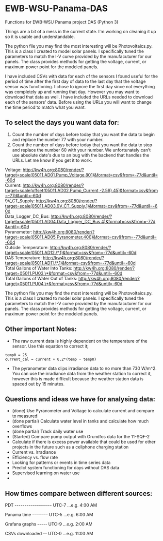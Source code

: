 # EWB-WSU-Panama-DAS
Functions for EWB-WSU Panama project DAS (Python 3)

Things are a bit of a mess in the current state. I'm working on cleaning it up so it is usable and understandable.

The python file you may find the most interesting will be Photovoltaics.py. This is a class I created to model solar panels. I specifically tuned the parameters to match the I-V curve provided by the manufacuturer for our panels. The class provides methods for getting the voltage, current, or maximum power point for the modeled panels.

I have included CSVs with data for each of the sensors I found useful for the period of time after the first day of data to the last day that the voltage sensor was functioning. I chose to ignore the first day since not everything was completely up and running that day. However you may want to download that data as well. I have included the URLs needed to download each of the sensors' data. Before using the URLs you will want to change the time period to match what you want. 

## To select the days you want data for:
1. Count the number of days before today that you want the data to begin and replace the number 77 with your number.
2. Count the number of days before today that you want the data to stop and replace the number 60 with your number.
We unfortunately can't use absolute date's due to an bug with the backend that handles the URLs. Let me know if you get it to work.

Voltage: http://kw4h.org:8080/render/?target=scale(05011.AD01.Pump_Voltage,801)&format=csv&from=-77d&until=-60d<br />
Current: http://kw4h.org:8080/render/?target=scale(offset(05011.AD02.Pump_Current,-2.59),45)&format=csv&from=-77d&until=-60d<br />
9V_CT_Supply: http://kw4h.org:8080/render/?target=scale(05011.AD03.9V_CT_Supply,1)&format=csv&from=-77d&until=-60d<br />
Data_Logger_DC_Bus: http://kw4h.org:8080/render/?target=scale(05011.AD04.Data_Logger_DC_Bus,4)&format=csv&from=-77d&until=-60d<br />
Pyranometer: http://kw4h.org:8080/render/?target=scale(05011.AD05.Pyranometer,400)&format=csv&from=-77d&until=-60d<br />
Outside Temperature: http://kw4h.org:8080/render/?target=scale(05011.AD12.\*,1)&format=csv&from=-77d&until=-60d<br />
DAS Temperature: http://kw4h.org:8080/render/?target=scale(05011.AD11.\*,1)&format=csv&from=-77d&until=-60d<br />
Total Gallons of Water Into Tanks: http://kw4h.org:8080/render/?target=05011.PU03.\*&format=csv&from=-77d&until=-60d<br />
Total Gallons of Water Out of Tanks: http://kw4h.org:8080/render/?target=05011.PU04.\*&format=csv&from=-77d&until=-60d<br />

The python file you may find the most interesting will be Photovoltaics.py. This is a class I created to model solar panels. I specifically tuned the parameters to match the I-V curve provided by the manufacuturer for our panels. The class provides methods for getting the voltage, current, or maximum power point for the modeled panels.

## Other important Notes:

* The raw current data is highly dependent on the temperature of the sensor. 
Use this equation to correct it;
```{python}
temp0 = 25
current_cal = current + 0.2*(temp - temp0)
```
* The pyranometer data clips irradiance data to no more than 730 W/m^2.
You can use the irradiance data from the weather station to correct it, however this is made difficult because the weather station data is spaced out by 15 minutes.

## Questions and ideas we have for analysing data:

* (done) Use Pyranometer and Voltage to calculate current and compare to measured
* (done partial) Calculate water level in tanks and calculate how much overflows
* (done partial) Track daily water use
* (Started) Compare pump output with Grundfos data for the 11-SQF-2
* Calculate if there is excess power available that could be used for other projects in the future such as a cellphone charging station
* Current vs. Irradiance
* Efficiency vs. flow rate
* Looking for patterns or events in time series data
* Predict system functioning for days without DAS data
* Supervised learning on water use
* 

## How times compare between different sources:

PDT ------------------- UTC-7 ...e.g. 4:00 AM 

Panama time -------- UTC-5    ...e.g. 6:00 AM 

Grafana graphs ----- UTC-9  ...e.g. 2:00 AM 

CSVs downloaded -- UTC-0    ...e.g. 11:00 AM 


